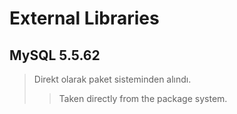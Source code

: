 # External Libraries

## MySQL 5.5.62

> Direkt olarak paket sisteminden alındı.
>> Taken directly from the package system.